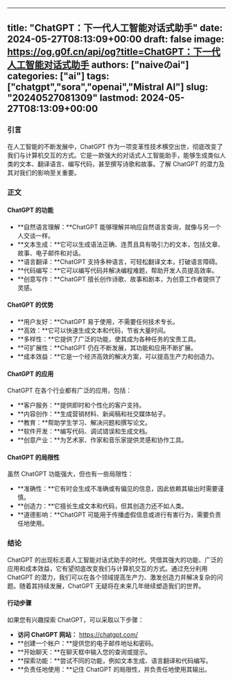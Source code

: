 
---
title: "ChatGPT：下一代人工智能对话式助手"
date: 2024-05-27T08:13:09+00:00
draft: false
image: https://og.g0f.cn/api/og?title=ChatGPT：下一代人工智能对话式助手
authors: ["naiveのai"]
categories: ["ai"]
tags: ["chatgpt","sora","openai","Mistral AI"]
slug: "20240527081309"
lastmod: 2024-05-27T08:13:09+00:00
---
### 引言

在人工智能的不断发展中，ChatGPT 作为一项变革性技术横空出世，彻底改变了我们与计算机交互的方式。它是一款强大的对话式人工智能助手，能够生成类似人类的文本、翻译语言、编写代码，甚至撰写诗歌和故事。了解 ChatGPT 的潜力及其对我们的影响至关重要。

### 正文

#### ChatGPT 的功能

* **自然语言理解：**ChatGPT 能够理解并响应自然语言查询，就像与另一个人交谈一样。
* **文本生成：**它可以生成语法正确、连贯且具有吸引力的文本，包括文章、故事、电子邮件和对话。
* **语言翻译：**ChatGPT 支持多种语言，可轻松翻译文本，打破语言障碍。
* **代码编写：**它可以编写代码并解决编程难题，帮助开发人员提高效率。
* **创意写作：**ChatGPT 擅长创作诗歌、故事和剧本，为创意工作者提供了灵感。

#### ChatGPT 的优势

* **用户友好：**ChatGPT 易于使用，不需要任何技术专长。
* **高效：**它可以快速生成文本和代码，节省大量时间。
* **多样性：**它提供了广泛的功能，使其成为各种任务的宝贵工具。
* **可扩展性：**ChatGPT 仍在不断发展，其功能和应用不断扩展。
* **成本效益：**它是一个经济高效的解决方案，可以提高生产力和创造力。

#### ChatGPT 的应用

ChatGPT 在各个行业都有广泛的应用，包括：

* **客户服务：**提供即时和个性化的客户支持。
* **内容创作：**生成营销材料、新闻稿和社交媒体帖子。
* **教育：**帮助学生学习、解决问题和撰写论文。
* **软件开发：**编写代码、调试错误和生成文档。
* **创意产业：**为艺术家、作家和音乐家提供灵感和协作工具。

#### ChatGPT 的局限性

虽然 ChatGPT 功能强大，但也有一些局限性：

* **准确性：**它有时会生成不准确或有偏见的信息，因此依赖其输出时需要谨慎。
* **创造力：**它擅长生成文本和代码，但其创造力还不如人类。
* **道德影响：**ChatGPT 可能用于传播虚假信息或进行有害行为，需要负责任地使用。

### 结论

ChatGPT 的出现标志着人工智能对话式助手的时代。凭借其强大的功能、广泛的应用和成本效益，它有望彻底改变我们与计算机交互的方式。通过充分利用 ChatGPT 的潜力，我们可以在各个领域提高生产力、激发创造力并解决复杂的问题。随着其持续发展，ChatGPT 无疑将在未来几年继续塑造我们的世界。

#### 行动步骤

如果您有兴趣探索 ChatGPT，可以采取以下步骤：

* **访问 ChatGPT 网站：** https://chatgpt.com/
* **创建一个帐户：**提供您的电子邮件地址和密码。
* **开始聊天：**在聊天框中输入您的查询或提示。
* **探索功能：**尝试不同的功能，例如文本生成、语言翻译和代码编写。
* **负责任地使用：**记住 ChatGPT 的局限性，并负责任地使用其输出。